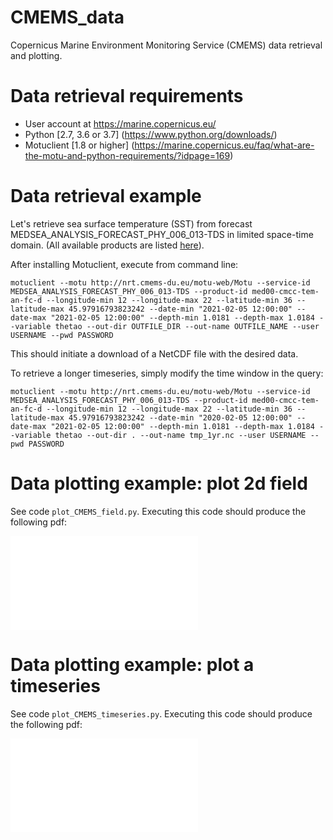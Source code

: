 # CMEMS_data

Copernicus Marine Environment Monitoring Service  (CMEMS) data retrieval and plotting.

# Data retrieval requirements

* User account at https://marine.copernicus.eu/
* Python [2.7, 3.6 or 3.7] (https://www.python.org/downloads/)
* Motuclient [1.8 or higher] (https://marine.copernicus.eu/faq/what-are-the-motu-and-python-requirements/?idpage=169)

# Data retrieval example

Let's retrieve sea surface temperature (SST) from forecast MEDSEA_ANALYSIS_FORECAST_PHY_006_013-TDS in limited space-time domain. (All available products are listed [here](https://resources.marine.copernicus.eu/?option=com_csw&task=results&pk_vid=bf878f3427bd2be11611821870684780)).

After installing Motuclient, execute from command line:

```motuclient --motu http://nrt.cmems-du.eu/motu-web/Motu --service-id MEDSEA_ANALYSIS_FORECAST_PHY_006_013-TDS --product-id med00-cmcc-tem-an-fc-d --longitude-min 12 --longitude-max 22 --latitude-min 36 --latitude-max 45.97916793823242 --date-min "2021-02-05 12:00:00" --date-max "2021-02-05 12:00:00" --depth-min 1.0181 --depth-max 1.0184 --variable thetao --out-dir OUTFILE_DIR --out-name OUTFILE_NAME --user USERNAME --pwd PASSWORD```

This should initiate a download of a NetCDF file with the desired data.

To retrieve a longer timeseries, simply modify the time window in the query:

```motuclient --motu http://nrt.cmems-du.eu/motu-web/Motu --service-id MEDSEA_ANALYSIS_FORECAST_PHY_006_013-TDS --product-id med00-cmcc-tem-an-fc-d --longitude-min 12 --longitude-max 22 --latitude-min 36 --latitude-max 45.97916793823242 --date-min "2020-02-05 12:00:00" --date-max "2021-02-05 12:00:00" --depth-min 1.0181 --depth-max 1.0184 --variable thetao --out-dir . --out-name tmp_1yr.nc --user USERNAME --pwd PASSWORD```

# Data plotting example: plot 2d field

See code `plot_CMEMS_field.py`. Executing this code should produce the following pdf:

![CMEMS_SST_20210205_1200.pdf](CMEMS_SST_20210205_1200.pdf)

# Data plotting example: plot a timeseries

See code `plot_CMEMS_timeseries.py`. Executing this code should produce the following pdf:

![CMEMS_SST_timeseries.pdf](CMEMS_SST_timeseries.pdf)